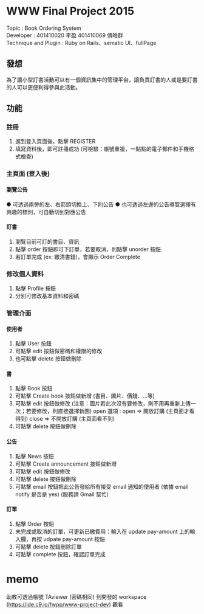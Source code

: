 # WWW Final Project 2015

<div>Topic : Book Ordering System</div>
<div>Developer : 401410020 李盈 401410069 傅皓群</div>
<div>Technique and Plugin : Ruby on Rails、sematic UI、fullPage</div>

## 發想
為了讓小型訂書活動可以有一個資訊集中的管理平台，讓負責訂書的人或是要訂書的人可以更便利得參與此活動。

## 功能
### 註冊
1. 進到登入頁面後，點擊 REGISTER
2. 填寫資料後，即可註冊成功 (可檢驗：帳號重複，一點點的電子郵件和手機格式檢查)

### 主頁面 (登入後)
#### 瀏覽公告
● 可透過兩旁的左、右箭頭切換上、下則公告
● 也可透過左邊的公告導覽選擇有興趣的標則，可自動切到對應公告

#### 訂書
1. 瀏覽目前可訂的書目、資訊
2. 點擊 order 按鈕即可下訂單，若要取消，則點擊 unorder 按鈕
3. 若訂單完成 (ex: 繳清書錢)，會顯示 Order Complete

### 修改個人資料
1. 點擊 Profile 按鈕
2. 分別可修改基本資料和密碼

### 管理介面
#### 使用者
1. 點擊 User 按鈕
2. 可點擊 edit 按鈕做密碼和權限的修改
3. 也可點擊 delete 按鈕做刪除

#### 書
1. 點擊 Book 按鈕
2. 可點擊 Create book 按鈕做新增 (書目、圖片、價錢、...等)
3. 可點擊 edit 按鈕做修改 (注意：圖片若此次沒有要修改，則不用再重新上傳一次；若要修改，則直接選擇新圖)
   open 選項 : open => 開放訂購 (主頁面才看得到)   close => 不開放訂購 (主頁面看不到)
4. 可點擊 delete 按鈕做刪除

#### 公告
1. 點擊 News 按鈕 
2. 可點擊 Create announcement 按鈕做新增
3. 可點擊 edit 按鈕做修改
4. 可點擊 delete 按鈕做刪除
5. 可點擊 email 按鈕把此公告發給所有接受 email 通知的使用者 (依據 email notify 是否是 yes) (服務請 Gmail 幫忙)

#### 訂單
1. 點擊 Order 按鈕
2. 未完成或取消的訂單，可更新已繳費用：輸入在 update pay-amount 上的輸入欄，再按 udpate pay-amount 按鈕
3. 可點擊 delete 按鈕刪除訂單
4. 可點擊 complete 按鈕，確認訂單完成

# memo
助教可透過帳號 TAviewer (密碼相同) 到開發的 workspace (https://ide.c9.io/fwpp/www-project-dev) 觀看